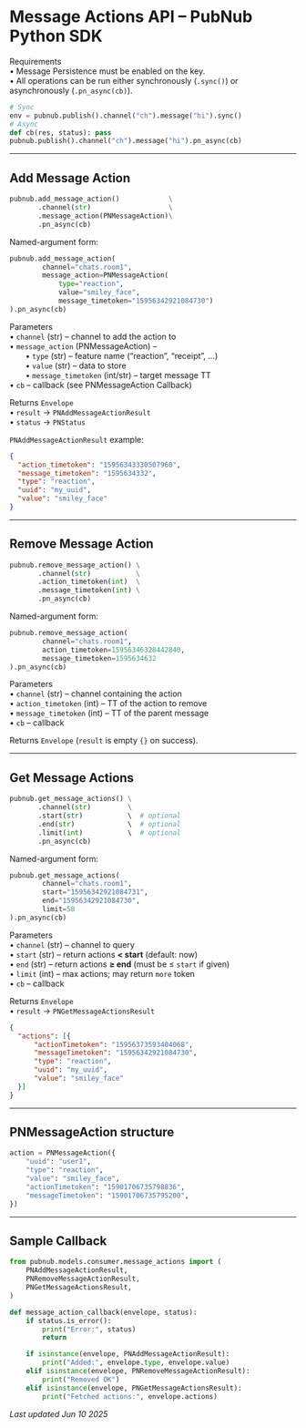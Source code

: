 # Message Actions API – PubNub Python SDK

Requirements  
• Message Persistence must be enabled on the key.  
• All operations can be run either synchronously (`.sync()`) or asynchronously (`.pn_async(cb)`).

```python
# Sync
env = pubnub.publish().channel("ch").message("hi").sync()
# Async
def cb(res, status): pass
pubnub.publish().channel("ch").message("hi").pn_async(cb)
```

---

## Add Message Action

```python
pubnub.add_message_action()            \
       .channel(str)                   \
       .message_action(PNMessageAction)\
       .pn_async(cb)
```

Named-argument form:

```python
pubnub.add_message_action(
        channel="chats.room1",
        message_action=PNMessageAction(
            type="reaction",
            value="smiley_face",
            message_timetoken="15956342921084730")
).pn_async(cb)
```

Parameters  
• `channel` (str) – channel to add the action to  
• `message_action` (PNMessageAction) –  
  • `type` (str) – feature name (“reaction”, “receipt”, …)  
  • `value` (str) – data to store  
  • `message_timetoken` (int/str) – target message TT  
• `cb` – callback (see PNMessageAction Callback)

Returns `Envelope`  
• `result` → `PNAddMessageActionResult`  
• `status` → `PNStatus`

`PNAddMessageActionResult` example:

```json
{
  "action_timetoken": "15956343330507960",
  "message_timetoken": "1595634332",
  "type": "reaction",
  "uuid": "my_uuid",
  "value": "smiley_face"
}
```

---

## Remove Message Action

```python
pubnub.remove_message_action() \
       .channel(str)           \
       .action_timetoken(int)  \
       .message_timetoken(int) \
       .pn_async(cb)
```

Named-argument form:

```python
pubnub.remove_message_action(
        channel="chats.room1",
        action_timetoken=15956346328442840,
        message_timetoken=1595634632
).pn_async(cb)
```

Parameters  
• `channel` (str) – channel containing the action  
• `action_timetoken` (int) – TT of the action to remove  
• `message_timetoken` (int) – TT of the parent message  
• `cb` – callback

Returns `Envelope` (`result` is empty `{}` on success).

---

## Get Message Actions

```python
pubnub.get_message_actions() \
       .channel(str)         \
       .start(str)           \  # optional
       .end(str)             \  # optional
       .limit(int)           \  # optional
       .pn_async(cb)
```

Named-argument form:

```python
pubnub.get_message_actions(
        channel="chats.room1",
        start="15956342921084731",
        end="15956342921084730",
        limit=50
).pn_async(cb)
```

Parameters  
• `channel` (str) – channel to query  
• `start` (str) – return actions **< start** (default: now)  
• `end` (str) – return actions **≥ end** (must be ≤ `start` if given)  
• `limit` (int) – max actions; may return `more` token  
• `cb` – callback

Returns `Envelope`  
• `result` → `PNGetMessageActionsResult`

```json
{
  "actions": [{
      "actionTimetoken": "15956373593404068",
      "messageTimetoken": "15956342921084730",
      "type": "reaction",
      "uuid": "my_uuid",
      "value": "smiley_face"
  }]
}
```

---

## PNMessageAction structure

```python
action = PNMessageAction({
    "uuid": "user1",
    "type": "reaction",
    "value": "smiley_face",
    "actionTimetoken": "15901706735798836",
    "messageTimetoken": "15901706735795200",
})
```

---

## Sample Callback

```python
from pubnub.models.consumer.message_actions import (
    PNAddMessageActionResult,
    PNRemoveMessageActionResult,
    PNGetMessageActionsResult,
)

def message_action_callback(envelope, status):
    if status.is_error():
        print("Error:", status)
        return

    if isinstance(envelope, PNAddMessageActionResult):
        print("Added:", envelope.type, envelope.value)
    elif isinstance(envelope, PNRemoveMessageActionResult):
        print("Removed OK")
    elif isinstance(envelope, PNGetMessageActionsResult):
        print("Fetched actions:", envelope.actions)
```

_Last updated Jun 10 2025_